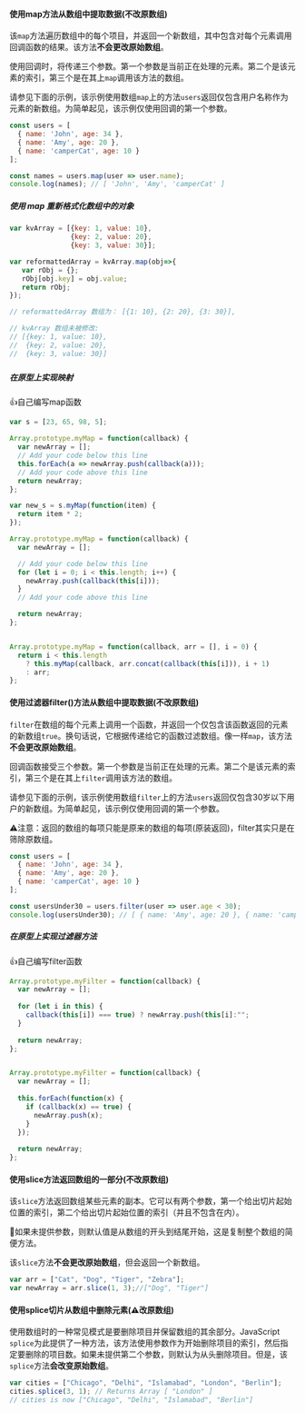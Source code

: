 #### 使用map方法从数组中提取数据(不改原数组)

该`map`方法遍历数组中的每个项目，并返回一个新数组，其中包含对每个元素调用回调函数的结果。该方法**不会更改原始数组**。

使用回调时，将传递三个参数。第一个参数是当前正在处理的元素。第二个是该元素的索引，第三个是在其上`map`调用该方法的数组。

请参见下面的示例，该示例使用数组`map`上的方法`users`返回仅包含用户名称作为元素的新数组。为简单起见，该示例仅使用回调的第一个参数。

```js
const users = [
  { name: 'John', age: 34 },
  { name: 'Amy', age: 20 },
  { name: 'camperCat', age: 10 }
];

const names = users.map(user => user.name);
console.log(names); // [ 'John', 'Amy', 'camperCat' ]
```
##### 使用 map 重新格式化数组中的对象

```js
var kvArray = [{key: 1, value: 10}, 
               {key: 2, value: 20}, 
               {key: 3, value: 30}];

var reformattedArray = kvArray.map(obj=>{ 
   var rObj = {};
   rObj[obj.key] = obj.value;
   return rObj;
});

// reformattedArray 数组为： [{1: 10}, {2: 20}, {3: 30}], 

// kvArray 数组未被修改: 
// [{key: 1, value: 10}, 
//  {key: 2, value: 20}, 
//  {key: 3, value: 30}]
```

##### 
##### 在原型上实现映射

👍自己编写map函数

```js
var s = [23, 65, 98, 5];

Array.prototype.myMap = function(callback) {
  var newArray = [];
  // Add your code below this line
  this.forEach(a => newArray.push(callback(a)));
  // Add your code above this line
  return newArray;
};

var new_s = s.myMap(function(item) {
  return item * 2;
});

```

```js
Array.prototype.myMap = function(callback) {
  var newArray = [];

  // Add your code below this line
  for (let i = 0; i < this.length; i++) {
    newArray.push(callback(this[i]));
  }
  // Add your code above this line

  return newArray;
};
```

```js

Array.prototype.myMap = function(callback, arr = [], i = 0) {
  return i < this.length
    ? this.myMap(callback, arr.concat(callback(this[i])), i + 1)
    : arr;
};
```

#### 使用过滤器filter()方法从数组中提取数据(不改原数组)

​	`filter`在数组的每个元素上调用一个函数，并返回一个仅包含该函数返回的元素的新数组`true`。换句话说，它根据传递给它的函数过滤数组。像一样`map`，该方法**不会更改原始数组**。

回调函数接受三个参数。第一个参数是当前正在处理的元素。第二个是该元素的索引，第三个是在其上`filter`调用该方法的数组。

请参见下面的示例，该示例使用数组`filter`上的方法`users`返回仅包含30岁以下用户的新数组。为简单起见，该示例仅使用回调的第一个参数。

⚠️注意：返回的数组的每项只能是原来的数组的每项(原装返回)，filter其实只是在筛除原数组。

```js
const users = [
  { name: 'John', age: 34 },
  { name: 'Amy', age: 20 },
  { name: 'camperCat', age: 10 }
];

const usersUnder30 = users.filter(user => user.age < 30);
console.log(usersUnder30); // [ { name: 'Amy', age: 20 }, { name: 'camperCat', age: 10 } ]
```

##### 在原型上实现过滤器方法

👍自己编写filter函数

```js
Array.prototype.myFilter = function(callback) {
  var newArray = [];
  
  for (let i in this) {
    callback(this[i]) === true) ? newArray.push(this[i]:"";
  }
 
  return newArray;
};
```



```js

Array.prototype.myFilter = function(callback) {
  var newArray = [];
  
  this.forEach(function(x) {
    if (callback(x) == true) {
      newArray.push(x);
    }
  });
 
  return newArray;
};
```

#### 使用slice方法返回数组的一部分(不改原数组)

该`slice`方法返回数组某些元素的副本。它可以有两个参数，第一个给出切片起始位置的索引，第二个给出切片起始位置的索引（并且不包含在内）。

🙋如果未提供参数，则默认值是从数组的开头到结尾开始，这是复制整个数组的简便方法。

该`slice`方法**不会更改原始数组**，但会返回一个新数组。

```js
var arr = ["Cat", "Dog", "Tiger", "Zebra"];
var newArray = arr.slice(1, 3);//["Dog", "Tiger"]
```

#### 使用splice切片从数组中删除元素(⚠️改原数组)

使用数组时的一种常见模式是要删除项目并保留数组的其余部分。JavaScript `splice`为此提供了一种方法，该方法使用参数作为开始删除项目的索引，然后指定要删除的项目数。如果未提供第二个参数，则默认为从头删除项目。但是，该`splice`方法**会改变原始数组**。

```js
var cities = ["Chicago", "Delhi", "Islamabad", "London", "Berlin"];
cities.splice(3, 1); // Returns Array [ "London" ]
// cities is now ["Chicago", "Delhi", "Islamabad", "Berlin"]
```

